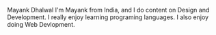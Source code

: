 Mayank Dhalwal
I'm Mayank from India, and I do content on Design and Development. I really enjoy learning programing languages. I also enjoy doing Web Devlopment.

